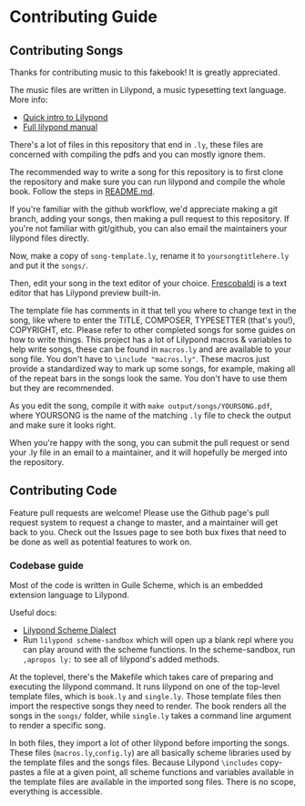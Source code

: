 # Contributing Guide

## Contributing Songs

Thanks for contributing music to this fakebook! It is greatly appreciated.

The music files are written in Lilypond, a music typesetting text language. 
More info: 
- [Quick intro to Lilypond](https://lilypond.org/doc/v2.21/Documentation/web/text-input)
- [Full lilypond manual](https://lilypond.org/doc/v2.21/Documentation/learning/index#top)

There's a lot of files in this repository that end in `.ly`, these files are concerned with compiling the pdfs and you can mostly ignore them.

The recommended way to write a song for this repository is to first clone the repository and make sure you can run lilypond and compile the whole book.
Follow the steps in [README.md](README.md).

If you're familiar with the github workflow, we'd appreciate making a git branch, adding your songs, then making a pull request to this repository. 
If you're not familiar with git/github, you can also email the maintainers your lilypond files directly.

Now, make a copy of `song-template.ly`, rename it to `yoursongtitlehere.ly` and put it the `songs/`. 

Then, edit your song in the text editor of your choice. [Frescobaldi](https://www.frescobaldi.org/) is a text editor that has Lilypond preview built-in.

The template file has comments in it that tell you where to change text in the song, like where to enter the TITLE, COMPOSER, TYPESETTER (that's you!), COPYRIGHT, etc.
Please refer to other completed songs for some guides on how to write things.
This project has a lot of Lilypond macros & variables to help write songs, these can be found in `macros.ly` and are available to your song file. You don't have to `\include "macros.ly"`.
These macros just provide a standardized way to mark up some songs, for example, making all of the repeat bars in the songs look the same.
You don't have to use them but they are recommended.

As you edit the song, compile it with `make output/songs/YOURSONG.pdf`, where YOURSONG is the name of the matching `.ly` file to check the output and make sure it looks right.

When you're happy with the song, you can submit the pull request or send your .ly file in an email to a maintainer, and it will hopefully be merged into the repository.


## Contributing Code

Feature pull requests are welcome! 
Please use the Github page's pull request system to request a change to master, and a maintainer will get back to you.
Check out the Issues page to see both bux fixes that need to be done as well as potential features to work on.

### Codebase guide

Most of the code is written in Guile Scheme, which is an embedded extension language to Lilypond.

Useful docs:
- [Lilypond Scheme Dialect](https://lilypond.org/doc/v2.21/Documentation/extending/lilypond-scheme-syntax)
- Run `lilypond scheme-sandbox` which will open up a blank repl where you can play around with the scheme functions. In the scheme-sandbox, run `,apropos ly:` to see all of lilypond's added methods.

At the toplevel, there's the Makefile which takes care of preparing and executing the lilypond command.
It runs lilypond on one of the top-level template files, which is `book.ly` and `single.ly`.
Those template files then import the respective songs they need to render. 
The book renders all the songs in the `songs/` folder, while `single.ly` takes a command line argument to render a specific song.

In both files, they import a lot of other lilypond before importing the songs. These files (`macros.ly`,`config.ly`) are all basically scheme libraries used by the template files and the songs files.
Because Lilypond `\includes` copy-pastes a file at a given point, all scheme functions and variables available in the template files are available in the imported song files.
There is no scope, everything is accessible.
